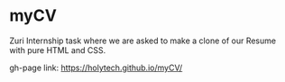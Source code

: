 # myCV

Zuri Internship task where we are asked to make a clone of our Resume with pure HTML and CSS.

gh-page link:
https://holytech.github.io/myCV/
